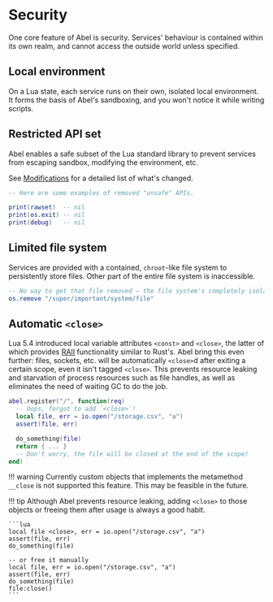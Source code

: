 # Security

One core feature of Abel is security. Services' behaviour is contained within its own realm, and cannot access the outside world unless specified.

## Local environment

On a Lua state, each service runs on their own, isolated local environment. It forms the basis of Abel's sandboxing, and you won't notice it while writing scripts.

## Restricted API set

Abel enables a safe subset of the Lua standard library to prevent services from escaping sandbox, modifying the environment, etc.

See [Modifications](modifications.md) for a detailed list of what's changed.

```lua
-- Here are some examples of removed "unsafe" APIs.

print(rawset)  -- nil
print(os.exit) -- nil
print(debug)   -- nil
```

## Limited file system

Services are provided with a contained, `chroot`-like file system to persistently store files. Other part of the entire file system is inaccessible.

```lua
-- No way to get that file removed — the file system's completely isolated!
os.remove "/super/important/system/file"
```

## Automatic `<close>`

Lua 5.4 introduced local variable attributes `<const>` and `<close>`, the latter of which provides [RAII] functionality similar to Rust's. Abel bring this even further: files, sockets, etc. will be automatically `<close>`d after exiting a certain scope, even it isn't tagged `<close>`. This prevents resource leaking and starvation of process resources such as file handles, as well as eliminates the need of waiting GC to do the job.

```lua
abel.register("/", function(req)
  -- Oops, forgot to add `<close>`!
  local file, err = io.open("/storage.csv", "a")
  assert(file, err)

  do_something(file)
  return { ... }
  -- Don't worry, the file will be closed at the end of the scope!
end)
```

!!! warning
    Currently custom objects that implements the metamethod `__close` is not supported this feature. This may be feasible in the future.

!!! tip
    Although Abel prevents resource leaking, adding `<close>` to those objects or freeing them after usage is always a good habit.

    ```lua
    local file <close>, err = io.open("/storage.csv", "a")
    assert(file, err)
    do_something(file)

    -- or free it manually
    local file, err = io.open("/storage.csv", "a")
    assert(file, err)
    do_something(file)
    file:close()
    ```

[RAII]: https://en.wikipedia.org/wiki/Resource_acquisition_is_initialization
